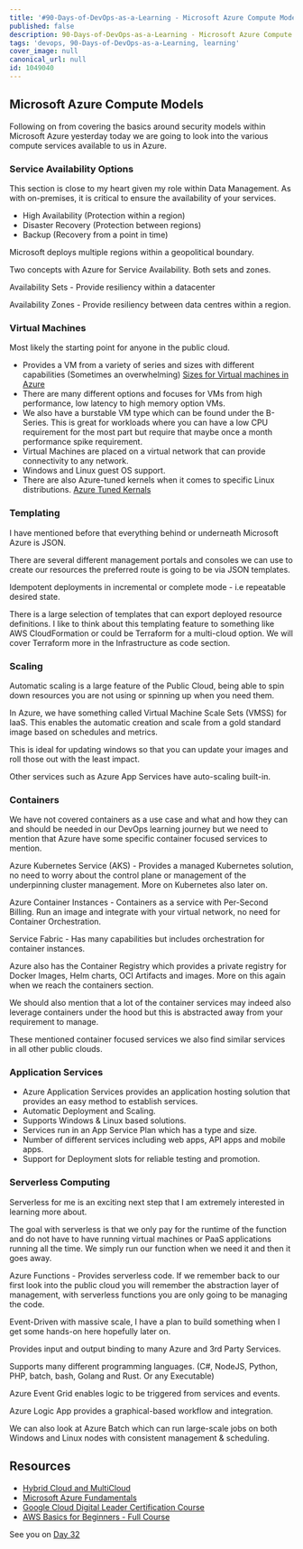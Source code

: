 ```yaml
---
title: '#90-Days-of-DevOps-as-a-Learning - Microsoft Azure Compute Models - Day 31'
published: false
description: 90-Days-of-DevOps-as-a-Learning - Microsoft Azure Compute Models
tags: 'devops, 90-Days-of-DevOps-as-a-Learning, learning'
cover_image: null
canonical_url: null
id: 1049040
---
```

## Microsoft Azure Compute Models

Following on from covering the basics around security models within Microsoft Azure yesterday today we are going to look into the various compute services available to us in Azure. 

### Service Availability Options 

This section is close to my heart given my role within Data Management. As with on-premises, it is critical to ensure the availability of your services. 

- High Availability (Protection within a region)
- Disaster Recovery (Protection between regions)
- Backup (Recovery from a point in time)

Microsoft deploys multiple regions within a geopolitical boundary. 

Two concepts with Azure for Service Availability. Both sets and zones. 

Availability Sets - Provide resiliency within a datacenter 

Availability Zones - Provide resiliency between data centres within a region.  

### Virtual Machines 

Most likely the starting point for anyone in the public cloud. 

- Provides a VM from a variety of series and sizes with different capabilities (Sometimes an overwhelming) [Sizes for Virtual machines in Azure](https://docs.microsoft.com/en-us/azure/virtual-machines/sizes)
- There are many different options and focuses for VMs from high performance, low latency to high memory option VMs. 
- We also have a burstable VM type which can be found under the B-Series. This is great for workloads where you can have a low CPU requirement for the most part but require that maybe once a month performance spike requirement. 
-  Virtual Machines are placed on a virtual network that can provide connectivity to any network. 
-  Windows and Linux guest OS support. 
-  There are also Azure-tuned kernels when it comes to specific Linux distributions. [Azure Tuned Kernals](https://docs.microsoft.com/en-us/azure/virtual-machines/linux/endorsed-distros#azure-tuned-kernels)

### Templating 

I have mentioned before that everything behind or underneath Microsoft Azure is JSON. 

There are several different management portals and consoles we can use to create our resources the preferred route is going to be via JSON templates. 

Idempotent deployments in incremental or complete mode - i.e repeatable desired state. 

There is a large selection of templates that can export deployed resource definitions. I like to think about this templating feature to something like AWS CloudFormation or could be Terraform for a multi-cloud option. We will cover Terraform more in the Infrastructure as code section. 

### Scaling

Automatic scaling is a large feature of the Public Cloud, being able to spin down resources you are not using or spinning up when you need them. 

In Azure, we have something called Virtual Machine Scale Sets (VMSS) for IaaS. This enables the automatic creation and scale from a gold standard image based on schedules and metrics. 

This is ideal for updating windows so that you can update your images and roll those out with the least impact. 

Other services such as Azure App Services have auto-scaling built-in. 

### Containers 

We have not covered containers as a use case and what and how they can and should be needed in our DevOps learning journey but we need to mention that Azure have some specific container focused services to mention. 

Azure Kubernetes Service (AKS) - Provides a managed Kubernetes solution, no need to worry about the control plane or management of the underpinning cluster management. More on Kubernetes also later on. 

Azure Container Instances - Containers as a service with Per-Second Billing. Run an image and integrate with your virtual network, no need for Container Orchestration. 

Service Fabric - Has many capabilities but includes orchestration for container instances. 

Azure also has the Container Registry which provides a private registry for Docker Images, Helm charts, OCI Artifacts and images. More on this again when we reach the containers section. 

We should also mention that a lot of the container services may indeed also leverage containers under the hood but this is abstracted away from your requirement to manage. 

These mentioned container focused services we also find similar services in all other public clouds. 

### Application Services 

- Azure Application Services provides an application hosting solution that provides an easy method to establish services. 
- Automatic Deployment and Scaling. 
- Supports Windows & Linux based solutions. 
- Services run in an App Service Plan which has a type and size. 
- Number of different services including web apps, API apps and mobile apps. 
- Support for Deployment slots for reliable testing and promotion. 

### Serverless Computing 

Serverless for me is an exciting next step that I am extremely interested in learning more about. 

The goal with serverless is that we only pay for the runtime of the function and do not have to have running virtual machines or PaaS applications running all the time. We simply run our function when we need it and then it goes away. 

Azure Functions - Provides serverless code. If we remember back to our first look into the public cloud you will remember the abstraction layer of management, with serverless functions you are only going to be managing the code. 

Event-Driven with massive scale, I have a plan to build something when I get some hands-on here hopefully later on. 

Provides input and output binding to many Azure and 3rd Party Services. 

Supports many different programming languages. (C#, NodeJS, Python, PHP, batch, bash, Golang and Rust. Or any Executable)

Azure Event Grid enables logic to be triggered from services and events. 

Azure Logic App provides a graphical-based workflow and integration. 

We can also look at Azure Batch which can run large-scale jobs on both Windows and Linux nodes with consistent management & scheduling. 

## Resources 

- [Hybrid Cloud and MultiCloud](https://www.youtube.com/watch?v=qkj5W98Xdvw)
- [Microsoft Azure Fundamentals](https://www.youtube.com/watch?v=NKEFWyqJ5XA&list=WL&index=130&t=12s)
- [Google Cloud Digital Leader Certification Course](https://www.youtube.com/watch?v=UGRDM86MBIQ&list=WL&index=131&t=10s)
- [AWS Basics for Beginners - Full Course](https://www.youtube.com/watch?v=ulprqHHWlng&t=5352s)

See you on [Day 32](day32.md) 

